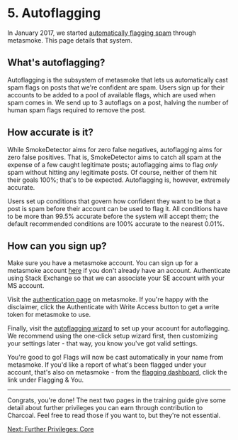 ---
---

# 5. Autoflagging
In January 2017, we started [automatically flagging spam][meta] through metasmoke. This page
details that system.

## What's autoflagging?
Autoflagging is the subsystem of metasmoke that lets us automatically cast spam flags on
posts that we're confident are spam. Users sign up for their accounts to be added to a pool
of available flags, which are used when spam comes in. We send up to 3 autoflags on a post,
halving the number of human spam flags required to remove the post.

## How accurate is it?
While SmokeDetector aims for zero false negatives, autoflagging aims for zero false
positives. That is, SmokeDetector aims to catch all spam at the expense of a few caught
legitimate posts; autoflagging aims to flag _only_ spam without hitting any legitimate posts.
Of course, neither of them hit their goals 100%; that's to be expected. Autoflagging is,
however, extremely accurate.

Users set up conditions that govern how confident they want to be that a post is spam before
their account can be used to flag it. All conditions have to be more than 99.5% accurate
before the system will accept them; the default recommended conditions are 100% accurate to
the nearest 0.01%.

## How can you sign up?
Make sure you have a metasmoke account. You can sign up for a metasmoke account
[here][ms-su] if you don't already have an account. Authenticate using Stack Exchange so that we can
associate your SE account with your MS account.

Visit the [authentication page][ms-auth] on metasmoke. If you're happy with the disclaimer,
click the Authenticate with Write Access button to get a write token for metasmoke to use.

Finally, visit the [autoflagging wizard][ms-wiz] to set up your account for autoflagging.
We recommend using the one-click setup wizard first, then customizing your settings later -
that way, you know you've got valid settings.

You're good to go! Flags will now be cast automatically in your name from metasmoke. If you'd
like a report of what's been flagged under your account, that's also on metasmoke - from the
[flagging dashboard][ms-fd], click the link under Flagging & You.

-----

Congrats, you're done! The next two pages in the training guide give some detail about
further privileges you can earn through contribution to Charcoal. Feel free to read those if
you want to, but they're not essential.

[Next: Further Privileges: Core][6]


[meta]: https://meta.stackexchange.com/questions/291301
[ms-su]: https://metasmoke.erwaysoftware.com/users/sign_up
[ms-auth]: https://metasmoke.erwaysoftware.com/authentication/status
[ms-wiz]: https://metasmoke.erwaysoftware.com/flagging/ocs
[ms-fd]: https://metasmoke.erwaysoftware.com/flagging
[6]: /training/core
